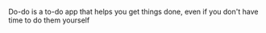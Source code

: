 Do-do is a to-do app that helps you get things done, even if you don't have time to do them yourself
